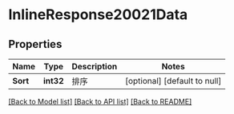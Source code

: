 # InlineResponse20021Data

## Properties
Name | Type | Description | Notes
------------ | ------------- | ------------- | -------------
**Sort** | **int32** | 排序 | [optional] [default to null]

[[Back to Model list]](../README.md#documentation-for-models) [[Back to API list]](../README.md#documentation-for-api-endpoints) [[Back to README]](../README.md)

